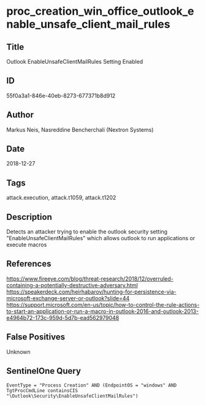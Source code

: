 # proc_creation_win_office_outlook_enable_unsafe_client_mail_rules

## Title
Outlook EnableUnsafeClientMailRules Setting Enabled

## ID
55f0a3a1-846e-40eb-8273-677371b8d912

## Author
Markus Neis, Nasreddine Bencherchali (Nextron Systems)

## Date
2018-12-27

## Tags
attack.execution, attack.t1059, attack.t1202

## Description
Detects an attacker trying to enable the outlook security setting "EnableUnsafeClientMailRules" which allows outlook to run applications or execute macros

## References
https://www.fireeye.com/blog/threat-research/2018/12/overruled-containing-a-potentially-destructive-adversary.html
https://speakerdeck.com/heirhabarov/hunting-for-persistence-via-microsoft-exchange-server-or-outlook?slide=44
https://support.microsoft.com/en-us/topic/how-to-control-the-rule-actions-to-start-an-application-or-run-a-macro-in-outlook-2016-and-outlook-2013-e4964b72-173c-959d-5d7b-ead562979048

## False Positives
Unknown

## SentinelOne Query
```
EventType = "Process Creation" AND (EndpointOS = "windows" AND TgtProcCmdLine containsCIS "\Outlook\Security\EnableUnsafeClientMailRules")

```